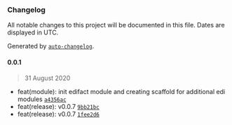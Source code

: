 ### Changelog

All notable changes to this project will be documented in this file. Dates are displayed in UTC.

Generated by [`auto-changelog`](https://github.com/CookPete/auto-changelog).

#### 0.0.1

> 31 August 2020

- feat(module): init edifact module and creating scaffold for additional edi modules [`a4356ac`](https://github.com/freight-trust/libinterchange/commit/a4356acc294d1fa7f52d5b447f345ca316a1c16b)
- feat(release): v0.0.7 [`9bb21bc`](https://github.com/freight-trust/libinterchange/commit/9bb21bcc5be1a06b3df63c348775a53f879cf2fd)
- feat(release): v0.0.7 [`1fee2d6`](https://github.com/freight-trust/libinterchange/commit/1fee2d6ee536374b213a1c09c849a8d32e67d09f)
